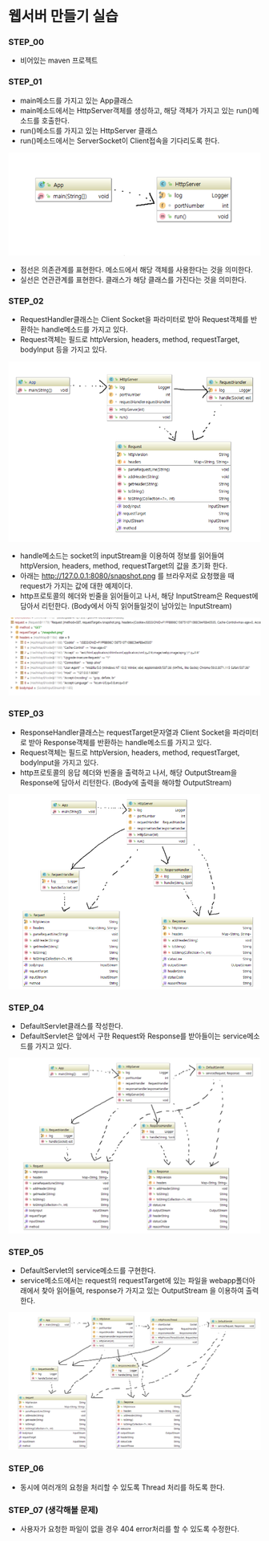 # 웹서버 만들기 실습

### STEP_00 

- 비어있는 maven 프로젝트

### STEP_01

- main메소드를 가지고 있는 App클래스
- main메소드에서는 HttpServer객체를 생성하고, 해당 객체가 가지고 있는 run()메소드를 호출한다.
- run()메소드를 가지고 있는 HttpServer 클래스
- run()메소드에서는 ServerSocket이 Client접속을 기다리도록 한다.

![클래스 다이어그램](1.png)

- 점선은 의존관계를 표현한다. 메소드에서 해당 객체를 사용한다는 것을 의미한다.
- 실선은 연관관계를 표현한다. 클래스가 해당 클래스를 가진다는 것을 의미한다.


###  STEP_02

- RequestHandler클래스는 Client Socket을 파라미터로 받아 Request객체를 반환하는 handle메소드를 가지고 있다.
- Request객체는 필드로 httpVersion, headers, method, requestTarget, bodyInput 등을 가지고 있다.

![클래스 다이어그램](2.png)

- handle메소드는 socket의 inputStream을 이용하여 정보를 읽어들여 httpVersion, headers, method, requestTarget의 값을 초기화 한다.
- 아래는 http://127.0.0.1:8080/snapshot.png 를 브라우저로 요청했을 때 request가 가지는 값에 대한 예제이다.
- http프로토콜의 헤더와 빈줄을 읽어들이고 나서, 해당 InputStream은 Request에 담아서 리턴한다. (Body에서 아직 읽어들일것이 남아있는 InputStream)

![Request에 담겨야 할 값 예제](6.png)

### STEP_03

- ResponseHandler클래스는 requestTarget문자열과 Client Socket을 파라미터로 받아 Response객체를 반환하는 handle메소드를 가지고 있다.
- Request객체는 필드로 httpVersion, headers, method, requestTarget, bodyInput을 가지고 있다.
- http프로토콜의 응답 헤더와 빈줄을 출력하고 나서, 해당 OutputStream을 Response에 담아서 리턴한다. (Body에 출력을 해야할 OutputStream)


![클래스 다이어그램](3.png)

### STEP_04

- DefaultServlet클래스를 작성한다.
- DefaultServlet은 앞에서 구한 Request와 Response를 받아들이는 service메소드를 가지고 있다.

![클래스 다이어그램](4.png)

### STEP_05

- DefaultServlet의 service메소드를 구현한다.
- service메소드에서는 request의 requestTarget에 있는 파일을 webapp폴더아래에서 찾아 읽어들여, response가 가지고 있는 OutputStream 을 이용하여 출력한다.

![클래스 다이어그램](5.png)
 
### STEP_06

- 동시에 여러개의 요청을 처리할 수 있도록 Thread 처리를 하도록 한다.

### STEP_07 (생각해볼 문제)

- 사용자가 요청한 파일이 없을 경우 404 error처리를 할 수 있도록  수정한다.





